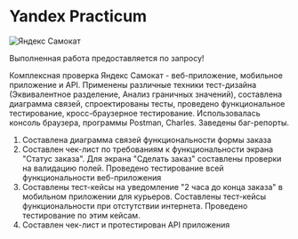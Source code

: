 # Yandex Practicum
![Яндекс Самокат](https://user-images.githubusercontent.com/106471275/170872688-dac8899f-31ce-4c29-a0bc-7b13313670a4.png)

Выполненная работа предоставляется по запросу!

Комплексная проверка Яндекс Самокат - веб-приложение, мобильное приложение и API. Применены различные техники тест-дизайна (Эквивалентное разделение, Анализ граничных значений), составлена диаграмма связей, спроектированы тесты, проведено функциональное тестирование, кросс-браузерное тестирование. Использовалась консоль браузера, программы Postman, Charles. Заведены баг-репорты.
1. Составлена диаграмма связей функциональности формы заказа
2. Составлен чек-лист по требованиям к функциональности экрана "Статус заказа". Для экрана "Сделать заказ" составлены проверки на валидацию полей. Проведено тестирование всей функциональности веб-приложения
3. Составлены тест-кейсы на уведомление "2 часа до конца заказа" в мобильном приложении для курьеров. Составлены тест-кейсы функциональности при отстутствии интернета. Проведено тестирование по этим кейсам.
4. Составлен чек-лист и протестирован API приложения
